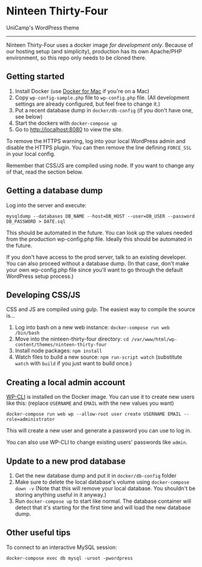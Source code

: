 # Ninteen Thirty-Four

UniCamp's WordPress theme

* * *

Ninteen Thirty-Four uses a docker image *for development only*. Because of our hosting setup (and simplicity), production has its own Apache/PHP environment, so this repo only needs to be cloned there.

## Getting started

1. Install Docker (use [Docker for Mac](https://docs.docker.com/docker-for-mac/install/) if you're on a Mac)
1. Copy `wp-config-sample.php` file to `wp-config.php` file. (All development settings are already configured, but feel free to change it.)
1. Put a recent database dump in `docker/db-config` (if you don't have one, see below)
1. Start the dockers with `docker-compose up`
1. Go to [http://localhost:8080](http://localhost:8080) to view the site.

To remove the HTTPS warning, log into your local WordPress admin and disable the HTTPS plugin. You can then remove the line defining `FORCE_SSL` in your local config.

Remember that CSS/JS are compiled using node. If you want to change any of that, read the section below.

## Getting a database dump
Log into the server and execute:

    mysqldump --databases DB_NAME --host=DB_HOST --user=DB_USER --password DB_PASSWORD > DATE.sql

This should be automated in the future. You can look up the values needed from the production wp-config.php file. Ideally this should be automated in the future.

If you don't have access to the prod server, talk to an existing developer. You can also proceed without a database dump. (In that case, don't make your own wp-config.php file since you'll want to go through the default WordPress setup process.)

## Developing CSS/JS
CSS and JS are compiled using gulp. The easiest way to compile the source is...

1. Log into bash on a new web instance: `docker-compose run web /bin/bash`
1. Move into the ninteen-thirty-four directory: `cd /var/www/html/wp-content/themes/ninteen-thirty-four`
1. Install node packages: `npm install`
1. Watch files to build a new source: `npm run-script watch` (substitute `watch` with `build` if you just want to build once.)

## Creating a local admin account

[WP-CLI](http://wp-cli.org/) is installed on the Docker image. You can use it to create new users like this: (replace `USERNAME` and `EMAIL` with the new values you want)

    docker-compose run web wp --allow-root user create USERNAME EMAIL --role=administrator

This will create a new user and generate a password you can use to log in.

You can also use WP-CLI to change existing users' passwords like `admin`.

## Update to a new prod database

1. Get the new database dump and put it in `docker/db-config` folder
1. Make sure to delete the local database's volume using `docker-compose down -v` (Note that this will remove your local database.  You shouldn't be storing anything useful in it anyway.)
1. Run `docker-compose up` to start like normal. The database container will detect that it's starting for the first time and will load the new database dump.

## Other useful tips

To connect to an interactive MySQL session:

    docker-compose exec db mysql -uroot -pwordpress
